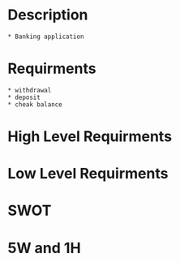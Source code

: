 # Description
    * Banking application

# Requirments
    * withdrawal
    * deposit
    * cheak balance
# High Level Requirments
    
# Low Level Requirments
    
# SWOT
    
# 5W and 1H
    